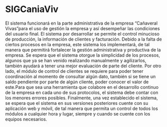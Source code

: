 # SIGCaniaViv
El sistema funcionará en la parte administrativa de la empresa “Cañaveral Vivas”para el uso de gestión la empresa y así desempeñar  las  condiciones  del  usuario  final. El sistema  por  desarrollar se permite  el  control  minucioso  de producción, la información de clientes y facturación. Debido a la falta de ciertos procesos en la empresa, este sistema los  implementará,  de  tal  manera  que permitirá fortalecer  la  gestión administrativa  y  productiva  de  la  empresa. Se espera que el sistema otorgue la simplicidad de los procesos, algunos que ya se han venido realizando manualmente y agilizarlos, también ayudará a tener una mejor evaluación de parte del cliente. Por otro lado, el módulo de control de clientes se requiere para poder tener coordinación al momento de consultar algún dato, también si se tiene un saldo pendiente por parte de algún cliente, poder conocer el valor de este.Para que sea una herramienta que colabore en el desarrollo continuo de la empresa en cada uno de sus protocolos, el sistema debe contar con los menores errores posibles. Finalmente, una  vez  establecido  el  sistema, se  espera  que el  sistema en  sus  versiones  posteriores cuente  con  su aplicación web y móvil, de tal manera que permita un control de todos los módulos a cualquier hora y lugar, siempre y cuando se cuente con los equipos necesarios.

